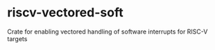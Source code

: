 # riscv-vectored-soft
Crate for enabling vectored handling of software interrupts for RISC-V targets
